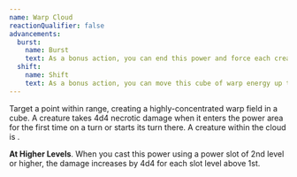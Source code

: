 ```yaml
---
name: Warp Cloud
reactionQualifier: false
advancements:
  burst:
    name: Burst
    text: As a bonus action, you can end this power and force each creature within <me-distance length="5" /> of the cloud to make a Dexterity saving throw. A creature takes 4d4 force damage on a failed save or half as much on a successful one. This damage increases by 4d4 force damage per power level.
  shift:
    name: Shift
    text: As a bonus action, you can move this cube of warp energy up to <me-distance length="10" /> in any direction you choose. It can pass through solid objects, but you can only control it's movement while you have line of sight.
---
```

Target a point within range, creating a highly-concentrated warp field in a <me-distance length="5" adj/> cube. A creature takes
4d4 necrotic damage when it enters the power area for the first time on a turn or starts its turn there. A creature
within the cloud is <me-condition id="primed" sub="necrotic"/>.

__At Higher Levels__. When you cast this power using a power slot of 2nd level or higher, the damage increases by 4d4
for each slot level above 1st.
